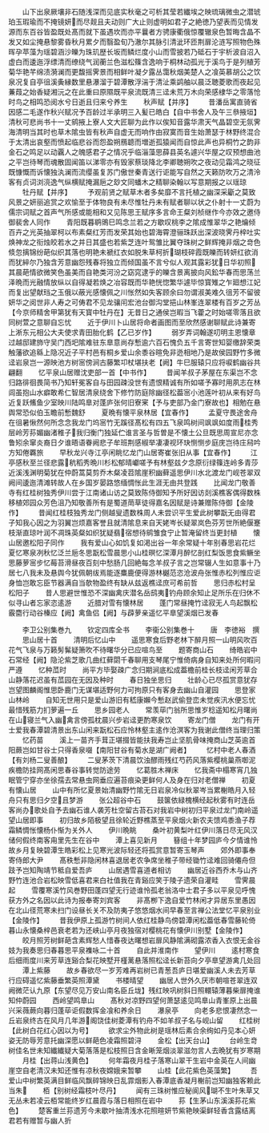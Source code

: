 <!-- { "loadSidebar": true } -->
　　山下出泉厥壤非石随浅深而见底实秋毫之可析其莹若纎埃之映琉璃微虫之潜琥珀玉瑕瑜而不掩镜妍而尽觌且夫动则广大止则虚明如君子之絶徳乃望表而见情发源而东百谷皆盈既处髙而就下虽遇坎而亦平曩者方骋康衢俄惊覆辙泉色暂晦含晶不发又如尘掩悬黎雾昏秋月累夕而翳盈旬乃澈尔其脉引清泚环匝荆扉沦涟写照物色殊晖孕苹藻为瑶碧涵沙皪为珠玑歴长坂而鳞烂度小山而雪披若乃砥石于宇析波自沼入虚白而逶迤浮缥清而缭绕气润蘅兰色滋松篠含逸响于桐林动孤光于溪鸟于是列植芳菊华艳芊绵渍漪澜而更馥摇霁景而相鲜叶凝夕露丛霭秋烟美楚人之飡英慕胡公之饮泉况复自亭徂溪夤縁数里悬瀑溜于碧潭散浮湍于清沚乘鹢舳以晨泛聴菱歌而夜起见蒹葭之始香疑湘沅之在此重曰原隰既平泉流既清三迳未荒万木向荣感棣华之零落怆时鸟之相鸣恐阅水兮日逝且归来兮养生
　　秋声赋【并序】
　　昔潘岳寓直骑省因感二毛遂作秋兴赋况予百龄过半承明三入髪已皓白【自中书舍人及午三叅掖垣】清秋可悲尚书十一丈鹓掖上寮人文大匠聊为此作以俟知音露华肃天气晶碧空无氛霁海清明当其时也草木隂虫皆有秋声自虚无而响作由寂寞而音生始萧瑟于林野终混合于太清出哀壑而愤起临悲谷而怨盈朔鴈聼而増逝孤猿闻而自惊此声也异桐竹之韵非金石之鸣足以动覊人之魄感君子之情况乎临淄藻思薛县英名遽兴华屋之叹预想曲池之平岂待琴而魂散固闻笛以涕零亦有毁家蔡琰降北李卿聴朔吹之夜动见霜鸿之晓征既慷慨而诉懐独汍澜而流缨虽复苏门傲世秦青送行讵能写自然之天籁防吹万之清泠客有贞词浏湸逸气纵横赋掩漏巵之玅文同蟠木之精聊染翰以写意期报之以瑶琼
　　牡丹赋【并序】
　　予观前贤之赋草木者多矣靡不言托植之幽深采斸之莫致风景之妍丽追赏之欢愉至于体物良有未尽惟牡丹未有赋者聊以状之仆射十一丈蔚为儒宗词赋之首声气所感或能相和又见陈思王赋序多言命王粲刘桢继作今亦效之邀侍御裴舍人同作
　　青阳既暮鹖鴠巳鸣念兰若之方歇叹桃李之隂成惟翠华之艳爚倾百卉之光英抽翠柯以布素粲红芳而发荣其始也碧海霄澄骊珠跃出深波晓霁丹梓吐实焕神龙之衔烛皎若水之并日其盛也若紫芝连叶鸳雏比翼夺珠树之鲜辉掩非烟之竒色倐忽摛锦纷葩似织其落也明艳未褫红衣如脱朱草柯折瑚枝碎霞既皪而转妍红欲消而犹綷尔乃独含芳意幽怨残春将独立而倾国虽不言兮似人观其露彩犹日华初照其晨葩情欲微笑色虽美而自艳类河汾之窈窕逮乎的皪含景离披向风鈆华春而思荡兰泽晩而光融情放纵以自得凝若焕之冶容既而华艳恍惚繁华遽毕惊寳雉之乍廻想江妃而复出望献珰之玉俄以蔽光感懐佩之川怅然如失客顾余曰勿谓淑美难久徂芳不留彼妍华之阅世非人寿之可俦君不见龙骧闬宏池台御沟堂挹山林峯连翠楼有百岁之芳丛【今京师精舍甲第犹有天寳中牡丹在】无昔日之通侯岂暇当飞藿之时始嗟零落且欲同树萱之意聊自忘忧
　　近于伊川卜山居将命者画图而至欣然感谢聊赋此诗兼寄上淅东元相公大夫使求青田胎化鹤【乙已岁作】
　　弱岁弄词翰遂叨明主恩懐章过越邸建斾守吴门西圯隂难驻东臯意尚存慙逾六百石愧负五千言寄世知婴缴辞荣类触藩欲追緜上隐况近子平村邑有桐乡爱山余黍谷暄免非迯相地乃是故侯园野竹多微迳岩泉岂一源映池方树宻傍涧古藤繁卭杖堪扶老【阙】牛巳服辕只应将唳鹤幽谷共翩翻
　　忆平泉山居赠沈吏部一首【中书作】
　　昔闻羊叔子茅屋在东渠岂不念归路徘徊畏简书乃知轩冕客自与田园疎没世有遗恨精诚有所如嗟予寡时用夙志在林闾虽抱山水癖敢希仁智居清泉绕舍下修竹防庭除幽径松葢宻小池莲叶初从来有好鸟近复跃鯈鱼少室映川陆鸣臯对蓬庐张何旧寮宷【予与吏部乃金门寮故也】相勉在悬舆常恐似伯玉瞻前慙魏舒
　　夏晩有懐平泉林居【宜春作】
　　孟夏守畏途舍舟在徂暑愀然何所念念我龙门坞宻竹无蹊径髙松有四五飞泉鸣树间飒飒如度雨桂秀层岭芳荪媚幽渚稚子我归衡门独延伫谁言圣与哲曽是不懐土公旦既思周宣尼亦念鲁矧余窜炎裔日夕谁晤语眷阙悲子牟班荆感椒举凄凄视环玦恻恻步庭庑岂待庄舄吟方知倦覉旅
　　早秋龙兴寺江亭闲眺忆龙门山居寄崔张旧从事【宜春作】
　　江亭感秋至兰径悲露秔稻秀晩川杉松郁晴巘嗟予有林壑兹夕念原衍绿篠连岭多青莎近溪浅渊明菊犹在仲蔚蒿莫剪乔木粲凌苕隂崖积幽藓遥思伊川水北渡龙门岘苍翠双阙间逶迤清滩转故人在乡国岁晏路悠缅惆怅此生涯无由共登践
　　比闻龙门敬善寺有红桂树独秀伊川尝于江南诸山访之莫致陈侍御知予所好因访剡溪樵客偶得数株移植郊园众芳色沮乃知敬善所有是蜀道菵草徒得嘉名因赋是诗兼赠陈侍御【金陵作】
　　昔闻红桂枝独秀龙门侧越叟遗数株周人未尝识平生爱此树攀翫无由得君子知我心因之为羽翼岂烦嘉客誉且就清隂息来自天姥岑长疑翠岚色芬芳世所絶偃蹇枝渐直琼叶润不凋珠英粲如织犹疑翡宿想待鹓雏食宁止暂淹留终当更封植
　　懐山居邀松阳子同作
　　我有爱山心如饥复如渇出谷一年余常疑十年别春思岩花烂夏忆寒泉冽秋忆泛兰巵冬思翫松雪晨思小山桂暝忆深潭月醉忆剖红梨饭思食紫鳜坐思藤萝宻步忆莓苔滑昼夜百刻中愁肠几回絶每念羊叔子言之岂常辍人生如意事十乃居七八我未及悬舆今犹佩朝绂焉能逐麋鹿便得游林樾范恣沧波舟张惟赤松列惟应讵身恤岂敢忘臣节器满自当欹物盈终有缺从兹返樵迳庶可希前哲
　　思归赤松村呈松阳子
　　昔人思避世惟恐不深幽禽庆潜名岳鸱夷钓舟顾余知止足所乐在归休不似寻山者忘家恣逺游
　　近腊对雪有懐林居
　　蓬门常昼掩竹迳寂无人鸟起飘松霰麕行动谷榛应【阙】禽鱼侣【阙】与薜萝亲遥忆平臯望溪烟已发春



　　李卫公别集巻九
　　钦定四库全书
　　李衞公别集巻十
　　唐　李徳裕　撰
　　思山居十首
　　清明后忆山中
　　遥思寒食后野老林下醉月照一山明风吹百花气飞泉与万籁髣髴疑箫吹不待曙华分已应喧鸟至
　　题寄商山石
　　绮皓岩中石常经【阙】隐沦紫芝歌几曲红藓閟千春聊用支琴尾宁惟倚病身自知来处所何暇问严遵
　　忆种苽时
　　尚平方毕娶疎广念归期涧底松成葢檐前桂长枝迳闲芳草合山静落花迟虽有苽园在无因及种时
　　春日独坐思归
　　壮龄心已尽孤赏意犹存岂望图麟阁惟思卧鹿门无谋堪适野何力可拘原只有客身去幽山自灌园
　　思登家山林岭
　　自知无世用只是爱山游旧有嵇康嬾今慙赵武偷登峦未觉疾汛水便忘忧最惜残筋力扪萝遍一丘
　　思乡园老人
　　常羡荜门翁所思惟岁稔遥知松月曙尚在山寝兰气入幽禽言傍孤枕晨兴步岩迳更酌寒泉饮
　　寄龙门僧
　　龙门有开士爱我春潭碧清景出东山闲来翫松石应怜林壑主逺作沧溟客为我谢此僧终当理归策
　　忆药苗
　　溪上一苗齐手茸正堪掇皆能扶我寿岂止坚肌骨味掩商山芝英逾首阳蕨岂如甘谷士只得香泉啜【南阳甘谷有菊水是湖广阙者】
　　忆村中老人春酒【有刘杨二叟善酿】
　　二叟茅茨下清晨饮浊醪雨残红芍药风落紫樱桃巢燕啣泥疾檐防挂网髙闲思春谷事转觉防途劳
　　忆葛胜木禅床
　　忆我斋中榻寒宵几独眠管宁穿亦坐徐孺去常悬虫网垂应遍苔痕染更鲜何人及身在归对老僧禅
　　初夏有懐山居
　　山中有所忆夏景始清幽野竹隂无日岩泉冷似秋翠岑当累榭皓月入轻舟只有思归夕空且梦游
　　张公超谷中石
　　鼓箧依緑槐横经起秋雾有时连岳客尚办歌处自予去幽石谁人袭芳杜空留古苔石对我岩中树初归平泉过龙门南岭遥望山居即事
　　初归故乡陌极望且徐轮近野樵蒸至平泉烟火新农夫馈鸡黍渔子荐霜鳞惆怅懐杨仆惭为关外人
　　伊川晩眺
　　桑叶初黄梨叶红伊川落日尽无风汉储何假终南客甪里先生在谷中
　　潭上喜见新月
　　簮组十年梦园庐今夕情谁怜故乡月复映碧潭生皓彩松上见寒光波际轻还将孤赏意暂寄玉琴声
　　郊外即事奉寄侍郎大尹
　　髙秩慙非隐闲林喜退居老农争席坐稚子带经锄竹迳难回骑僊舟但跂予岂知陶靖节秪自爱吾庐
　　山居遇雪喜道者相访
　　幽居近谷西乔木与山齐野竹连池合岩松映雪低喜君来白社值我在青谿应笑于陵子遗荣自灌畦
　　雪霁晨起
　　雪覆寒溪竹风巻野田蓬四望无行迹谁怜孤老翁洛中士君子多以平泉见呼愧获方外之名因以此诗为报奉寄刘宾客
　　非髙栁下逸自爱竹林闲才异居东里愚因在北山径荒寒未扫门设昼长关不及防夷子悠悠烟水间早春至言禅公法堂忆平泉别业【金陵作】
　　昔我伊原上孤游竹树间人依红桂静鸟傍碧潭闲松葢低春雪藤轮倚暮山永懐桑梓邑衰老若为还峡山亭月夜独宿对樱桃花有懐伊川别墅【金陵作】
　　皎月照芳树鲜葩含素辉愁人惜春夜达曙想岩扉风静隂满砌露浓香入衣恨无金谷妓为我奏思归春暮思平泉襍咏二十首
　　自此并淮南作
　　望伊川
　　逺村寒食后细雨度川来芳草连谿合梨花映墅开槿蓠悬落照松迳长新苔向夕亭臯望游禽几处回
　　潭上紫藤
　　故乡春欲尽一岁芳难再岩树已青葱吾庐日堪爱幽溪人未去芳草行应碍遥忆紫藤垂繁英照潭黛
　　书楼晴望
　　幽居人世外久厌市朝喧苍翠连双阙微茫认九原【东望尽见万安山南名臣丘垅】残红映巩树斜日照轘辕薄暮柴扉掩谁知仲蔚园
　　西岭望鸣臯山
　　髙秋对凉野四望何萧瑟逺见鸣臯山青峯原上出晨兴采薇蕨向暮归蓬荜讵假数挥金飡和养余日
　　瀑泉亭
　　向老多悲恨凄然念一丘岩泉终古在风月几年游阁饶佳树菱潭有钓舟不如羊叔子名与岘山留
　　红桂树【此树白花红心因以为号】
　　欲求尘外物此树是瑶林后素合余绚如丹见本心妍姿无防辱芳意托幽深愿以鲜葩色凌霜照碧浔
　　金松【出天台山】
　　台岭生竒树佳名世未知纎纎疑大菊落落是松枝照日含金晰笼烟淡翠滋勿言人去晩犹有岁寒期
　　月桂【出蒋山浅黄色】
　　何年霜夜月桂子落寒山翠干生岩中金英在人间幽崖空自老清汉未知还惟有凉秋夜嫦娥来暂攀
　　山桂【此花紫色英藻繁】
　　吾爱山中树繁英满目鲜临风飘碎锦映日乱霏烟影入春潭底香凝月榭前岂知幽独客赖此当朱
　　栢【别树经霜枝叶尽丹】
　　闻有三珠树惟应秘阆风瑚不生叶朱草又无丛未若凌云栢常能终岁红晨霞与落日相照在岩中
　　荪【生茅山东溪溪荪花紫色】
　　楚客重兰荪遗芳今未歇叶抽清浅水花照暄妍节紫艳映渠鲜轻香含露结离君若有赠暂与幽人折

